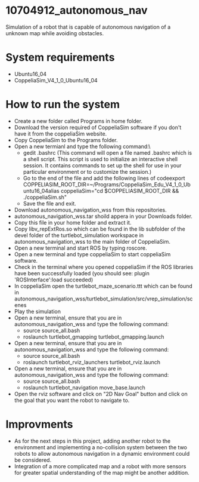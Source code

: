 # 10704912_autonomous_nav
Simulation of a robot that is capable of autonomous navigation of a unknown map while avoiding obstacles.
# System requirements
* Ubuntu16_04
* CoppeliaSim_V4_1_0_Ubuntu16_04

# How to run the system
* Create a new folder called Programs in home folder.
* Download the version required of CoppeliaSim software if you don't have it from the coppeliaSim website.
* Copy CoppeliaSim to the Programs folder.
* Open a new termianl and type the following command:\
  - gedit .bashrc (This command will open a file named .bashrc which is a shell script. This script is used to initialize an interactive shell session. It contains commands to set up the shell for use in your particular environment or to customize the session.)
  - Go to the end of the file and add the following lines of codeexport COPPELIASIM_ROOT_DIR=~/Programs/CoppeliaSim_Edu_V4_1_0_Ubuntu16_04alias coppeliaSim="cd $COPPELIASIM_ROOT_DIR && ./coppeliaSim.sh" 
  - Save the file and exit.
* Download autonomous_navigation_wss from this repositories.
* autonomous_navigation_wss.tar shoild appera in your Downloads folder.
* Copy this file in your home folder and extract it.
* Copy libv_repExtRos.so which can be found in the lib subfolder of the devel folder of the turtlebot_simulation workspace in autonomous_navigation_wss to the main folder of CoppeliaSim.
* Open a new terminal and start ROS by typing roscore.
* Open a new terminal and type coppeliaSim to start coppeliaSim software.
* Check in the terminal where you opened coppeliaSim if the ROS libraries have been successfully loaded (you should see: plugin 'ROSInterface':load succeeded)
* In coppeliaSim open the turtlebot_maze_scenario.ttt which can be found in autonomous_navigation_wss/turtlebot_simulation/src/vrep_simulation/scenes
* Play the simulation
* Open a new terminal, ensure that you are in autonomous_navigation_wss and type the following command:
  - source source_all.bash
  - roslaunch turtlebot_gmapping turtlebot_gmapping.launch
* Open a new terminal, ensure that you are in autonomous_navigation_wss and type the following command:
  - source source_all.bash
  - roslaunch turtlebot_rviz_launchers turtlebot_rviz.launch
* Open a new terminal, ensure that you are in autonomous_navigation_wss and type the following command:
  - source source_all.bash
  - roslaunch turtlebot_navigation move_base.launch
* Open the rviz software and click on "2D Nav Goal" button and click on the goal that you want the robot to navigate to.

# Improvments
* As for the next steps in this project, adding another robot to the environment and implementing a no-collision system between the two robots to allow autonomous navigation in a dynamic environment could be considered. 
* Integration of a more complicated map and a robot with more sensors for greater spatial understanding of the map might be another addition.
